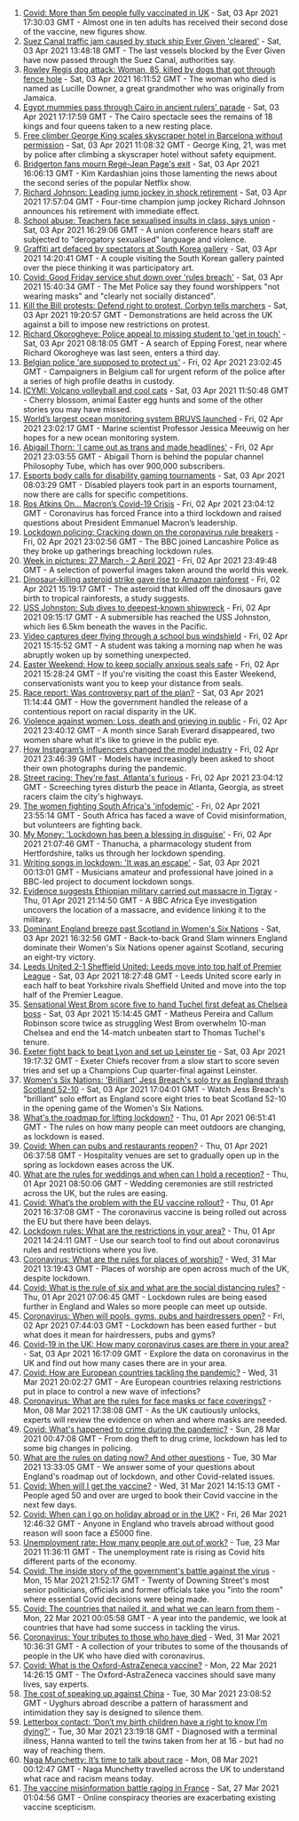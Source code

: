 1. [Covid: More than 5m people fully vaccinated in UK](https://www.bbc.co.uk/news/uk-56626313) - Sat, 03 Apr 2021 17:30:03 GMT - Almost one in ten adults has received their second dose of the vaccine, new figures show.
2. [Suez Canal traffic jam caused by stuck ship Ever Given 'cleared'](https://www.bbc.co.uk/news/world-middle-east-56625680) - Sat, 03 Apr 2021 13:48:18 GMT - The last vessels blocked by the Ever Given have now passed through the Suez Canal, authorities say.
3. [Rowley Regis dog attack: Woman, 85, killed by dogs that got through fence hole](https://www.bbc.co.uk/news/uk-england-birmingham-56624119) - Sat, 03 Apr 2021 16:11:52 GMT - The woman who died is named as Lucille Downer, a great grandmother who was originally from Jamaica.
4. [Egypt mummies pass through Cairo in ancient rulers' parade](https://www.bbc.co.uk/news/world-middle-east-56508475) - Sat, 03 Apr 2021 17:17:59 GMT - The Cairo spectacle sees the remains of 18 kings and four queens taken to a new resting place.
5. [Free climber George King scales skyscraper hotel in Barcelona without permission](https://www.bbc.co.uk/news/world-europe-56624691) - Sat, 03 Apr 2021 11:08:32 GMT - George King, 21, was met by police after climbing a skyscraper hotel without safety equipment.
6. [Bridgerton fans mourn Regé-Jean Page's exit](https://www.bbc.co.uk/news/entertainment-arts-56625683) - Sat, 03 Apr 2021 16:06:13 GMT - Kim Kardashian joins those lamenting the news about the second series of the popular Netflix show.
7. [Richard Johnson: Leading jump jockey in shock retirement](https://www.bbc.co.uk/sport/horse-racing/56615202) - Sat, 03 Apr 2021 17:57:04 GMT - Four-time champion jump jockey Richard Johnson announces his retirement with immediate effect.
8. [School abuse: Teachers face sexualised insults in class, says union](https://www.bbc.co.uk/news/education-56625920) - Sat, 03 Apr 2021 16:29:06 GMT - A union conference hears staff are subjected to "derogatory sexualised" language and violence.
9. [Graffiti art defaced by spectators at South Korea gallery](https://www.bbc.co.uk/news/world-asia-56623734) - Sat, 03 Apr 2021 14:20:41 GMT - A couple visiting the South Korean gallery painted over the piece thinking it was participatory art.
10. [Covid: Good Friday service shut down over 'rules breach'](https://www.bbc.co.uk/news/uk-england-london-56623839) - Sat, 03 Apr 2021 15:40:34 GMT - The Met Police say they found worshippers "not wearing masks" and "clearly not socially distanced".
11. [Kill the Bill protests: Defend right to protest, Corbyn tells marchers](https://www.bbc.co.uk/news/uk-56627642) - Sat, 03 Apr 2021 19:20:57 GMT - Demonstrations are held across the UK against a bill to impose new restrictions on protest.
12. [Richard Okorogheye: Police appeal to missing student to 'get in touch'](https://www.bbc.co.uk/news/uk-england-london-56623838) - Sat, 03 Apr 2021 08:18:05 GMT - A search of Epping Forest, near where Richard Okorogheye was last seen, enters a third day.
13. [Belgian police 'are supposed to protect us'](https://www.bbc.co.uk/news/world-europe-56606747) - Fri, 02 Apr 2021 23:02:45 GMT - Campaigners in Belgium call for urgent reform of the police after a series of high profile deaths in custody.
14. [ICYMI: Volcano volleyball and cool cats](https://www.bbc.co.uk/news/world-europe-56611123) - Sat, 03 Apr 2021 11:50:48 GMT - Cherry blossom, animal Easter egg hunts and some of the other stories you may have missed.
15. [World’s largest ocean monitoring system BRUVS launched](https://www.bbc.co.uk/news/science-environment-56606898) - Fri, 02 Apr 2021 23:02:17 GMT - Marine scientist Professor Jessica Meeuwig on her hopes for a new ocean monitoring system.
16. [Abigail Thorn: 'I came out as trans and made headlines'](https://www.bbc.co.uk/news/uk-56606897) - Fri, 02 Apr 2021 23:03:55 GMT - Abigail Thorn is behind the popular channel Philosophy Tube, which has over 900,000 subscribers.
17. [Esports body calls for disability gaming tournaments](https://www.bbc.co.uk/news/newsbeat-56577024) - Sat, 03 Apr 2021 08:03:29 GMT - Disabled players took part in an esports tournament, now there are calls for specific competitions.
18. [Ros Atkins On… Macron’s Covid-19 Crisis](https://www.bbc.co.uk/news/world-europe-56606605) - Fri, 02 Apr 2021 23:04:12 GMT - Coronavirus has forced France into a third lockdown and raised questions about President Emmanuel Macron’s leadership.
19. [Lockdown policing: Cracking down on the coronavirus rule breakers](https://www.bbc.co.uk/news/uk-56606752) - Fri, 02 Apr 2021 23:02:56 GMT - The BBC joined Lancashire Police as they broke up gatherings breaching lockdown rules.
20. [Week in pictures: 27 March - 2 April 2021](https://www.bbc.co.uk/news/in-pictures-56602641) - Fri, 02 Apr 2021 23:49:48 GMT - A selection of powerful images taken around the world this week.
21. [Dinosaur-killing asteroid strike gave rise to Amazon rainforest](https://www.bbc.co.uk/news/science-environment-56617409) - Fri, 02 Apr 2021 15:19:17 GMT - The asteroid that killed off the dinosaurs gave birth to tropical rainforests, a study suggests.
22. [USS Johnston: Sub dives to deepest-known shipwreck](https://www.bbc.co.uk/news/science-environment-56608713) - Fri, 02 Apr 2021 09:15:17 GMT - A submersible has reached the USS Johnston, which lies 6.5km beneath the waves in the Pacific.
23. [Video captures deer flying through a school bus windshield](https://www.bbc.co.uk/news/world-us-canada-56618679) - Fri, 02 Apr 2021 15:15:52 GMT - A student was taking a morning nap when he was abruptly woken up by something unexpected.
24. [Easter Weekend: How to keep socially anxious seals safe](https://www.bbc.co.uk/news/uk-56618569) - Fri, 02 Apr 2021 15:28:24 GMT - If you're visiting the coast this Easter Weekend, conservationists want you to keep your distance from seals.
25. [Race report: Was controversy part of the plan?](https://www.bbc.co.uk/news/uk-politics-56578839) - Sat, 03 Apr 2021 11:14:44 GMT - How the government handled the release of a contentious report on racial disparity in the UK.
26. [Violence against women: Loss, death and grieving in public](https://www.bbc.co.uk/news/uk-56575679) - Fri, 02 Apr 2021 23:40:12 GMT - A month since Sarah Everard disappeared, two women share what it's like to grieve in the public eye.
27. [How Instagram’s influencers changed the model industry](https://www.bbc.co.uk/news/technology-56592913) - Fri, 02 Apr 2021 23:46:39 GMT - Models have increasingly been asked to shoot their own photographs during the pandemic.
28. [Street racing: They're fast, Atlanta's furious](https://www.bbc.co.uk/news/world-us-canada-56154795) - Fri, 02 Apr 2021 23:04:12 GMT - Screeching tyres disturb the peace in Atlanta, Georgia, as street racers claim the city's highways.
29. [The women fighting South Africa's 'infodemic'](https://www.bbc.co.uk/news/blogs-trending-56603645) - Fri, 02 Apr 2021 23:55:14 GMT - South Africa has faced a wave of Covid misinformation, but volunteers are fighting back.
30. [My Money: 'Lockdown has been a blessing in disguise'](https://www.bbc.co.uk/news/business-56418014) - Fri, 02 Apr 2021 21:07:46 GMT - Thanucha, a pharmacology student from Hertfordshire, talks us through her lockdown spending.
31. [Writing songs in lockdown: 'It was an escape'](https://www.bbc.co.uk/news/uk-56522421) - Sat, 03 Apr 2021 00:13:01 GMT - Musicians amateur and professional have joined in a BBC-led project to document lockdown songs.
32. [Evidence suggests Ethiopian military carried out massacre in Tigray](https://www.bbc.co.uk/news/world-africa-56603022) - Thu, 01 Apr 2021 21:14:50 GMT - A BBC Africa Eye investigation uncovers the location of a massacre, and evidence linking it to the military.
33. [Dominant England breeze past Scotland in Women's Six Nations](https://www.bbc.co.uk/sport/rugby-union/56618362) - Sat, 03 Apr 2021 16:32:56 GMT - Back-to-back Grand Slam winners England dominate their Women's Six Nations opener against Scotland, securing an eight-try victory.
34. [Leeds United 2-1 Sheffield United: Leeds move into top half of Premier League](https://www.bbc.co.uk/sport/football/56546578) - Sat, 03 Apr 2021 18:27:48 GMT - Leeds United score early in each half to beat Yorkshire rivals Sheffield United and move into the top half of the Premier League.
35. [Sensational West Brom score five to hand Tuchel first defeat as Chelsea boss](https://www.bbc.co.uk/sport/football/56546577) - Sat, 03 Apr 2021 15:14:45 GMT - Matheus Pereira and Callum Robinson score twice as struggling West Brom overwhelm 10-man Chelsea and end the 14-match unbeaten start to Thomas Tuchel's tenure.
36. [Exeter fight back to beat Lyon and set up Leinster tie](https://www.bbc.co.uk/sport/rugby-union/56627625) - Sat, 03 Apr 2021 19:17:32 GMT - Exeter Chiefs recover from a slow start to score seven tries and set up a Champions Cup quarter-final against Leinster.
37. [Women's Six Nations: 'Brilliant' Jess Breach's solo try as England thrash Scotland 52-10](https://www.bbc.co.uk/sport/av/rugby-union/56627505) - Sat, 03 Apr 2021 17:04:01 GMT - Watch Jess Breach's "brilliant" solo effort as England score eight tries to beat Scotland 52-10 in the opening game of the Women's Six Nations.
38. [What's the roadmap for lifting lockdown?](https://www.bbc.co.uk/news/explainers-52530518) - Thu, 01 Apr 2021 06:51:41 GMT - The rules on how many people can meet outdoors are changing, as lockdown is eased.
39. [Covid: When can pubs and restaurants reopen?](https://www.bbc.co.uk/news/business-52977388) - Thu, 01 Apr 2021 06:37:58 GMT - Hospitality venues are set to gradually open up in the spring as lockdown eases across the UK.
40. [What are the rules for weddings and when can I hold a reception?](https://www.bbc.co.uk/news/explainers-52811509) - Thu, 01 Apr 2021 08:50:06 GMT - Wedding ceremonies are still restricted across the UK, but the rules are easing.
41. [Covid: What’s the problem with the EU vaccine rollout?](https://www.bbc.co.uk/news/explainers-52380823) - Thu, 01 Apr 2021 16:37:08 GMT - The coronavirus vaccine is being rolled out across the EU but there have been delays.
42. [Lockdown rules: What are the restrictions in your area?](https://www.bbc.co.uk/news/uk-54373904) - Thu, 01 Apr 2021 14:24:11 GMT - Use our search tool to find out about coronavirus rules and restrictions where you live.
43. [Coronavirus: What are the rules for places of worship?](https://www.bbc.co.uk/news/explainers-53219921) - Wed, 31 Mar 2021 13:19:43 GMT - Places of worship are open across much of the UK, despite lockdown.
44. [Covid: What is the rule of six and what are the social distancing rules?](https://www.bbc.co.uk/news/uk-51506729) - Thu, 01 Apr 2021 07:06:45 GMT - Lockdown rules are being eased further in England and Wales so more people can meet up outside.
45. [Coronavirus: When will pools, gyms, pubs and hairdressers open?](https://www.bbc.co.uk/news/explainers-53349989) - Fri, 02 Apr 2021 07:44:03 GMT - Lockdown has been eased further - but what does it mean for hairdressers, pubs and gyms?
46. [Covid-19 in the UK: How many coronavirus cases are there in your area?](https://www.bbc.co.uk/news/uk-51768274) - Sat, 03 Apr 2021 16:17:09 GMT - Explore the data on coronavirus in the UK and find out how many cases there are in your area.
47. [Covid: How are European countries tackling the pandemic?](https://www.bbc.co.uk/news/explainers-53640249) - Wed, 31 Mar 2021 20:02:27 GMT - Are European countries relaxing restrictions put in place to control a new wave of infections?
48. [Coronavirus: What are the rules for face masks or face coverings?](https://www.bbc.co.uk/news/health-51205344) - Mon, 08 Mar 2021 17:38:08 GMT - As the UK cautiously unlocks, experts will review the evidence on when and where masks are needed.
49. [Covid: What's happened to crime during the pandemic?](https://www.bbc.co.uk/news/56463680) - Sun, 28 Mar 2021 00:47:08 GMT - From dog theft to drug crime, lockdown has led to some big changes in policing.
50. [What are the rules on dating now? And other questions](https://www.bbc.co.uk/news/world-asia-china-51176409) - Tue, 30 Mar 2021 13:33:05 GMT - We answer some of your questions about England's roadmap out of lockdown, and other Covid-related issues.
51. [Covid: When will I get the vaccine?](https://www.bbc.co.uk/news/health-55045639) - Wed, 31 Mar 2021 14:15:13 GMT - People aged 50 and over are urged to book their Covid vaccine in the next few days.
52. [Covid: When can I go on holiday abroad or in the UK?](https://www.bbc.co.uk/news/explainers-52646738) - Fri, 26 Mar 2021 12:46:32 GMT - Anyone in England who travels abroad without good reason will soon face a £5000 fine.
53. [Unemployment rate: How many people are out of work?](https://www.bbc.co.uk/news/business-52660591) - Tue, 23 Mar 2021 11:36:11 GMT - The unemployment rate is rising as Covid hits different parts of the economy.
54. [Covid: The inside story of the government's battle against the virus](https://www.bbc.co.uk/news/uk-politics-56361599) - Mon, 15 Mar 2021 21:52:17 GMT - Twenty of Downing Street's most senior politicians, officials and former officials take you "into the room" where essential Covid decisions were being made.
55. [Covid: The countries that nailed it, and what we can learn from them](https://www.bbc.co.uk/news/uk-56455030) - Mon, 22 Mar 2021 00:05:58 GMT - A year into the pandemic, we look at countries that have had some success in tackling the virus.
56. [Coronavirus: Your tributes to those who have died](https://www.bbc.co.uk/news/uk-52676411) - Wed, 31 Mar 2021 10:36:31 GMT - A collection of your tributes to some of the thousands of people in the UK who have died with coronavirus.
57. [Covid: What is the Oxford-AstraZeneca vaccine?](https://www.bbc.co.uk/news/health-55302595) - Mon, 22 Mar 2021 14:26:15 GMT - The Oxford-AstraZeneca vaccines should save many lives, say experts.
58. [The cost of speaking up against China](https://www.bbc.co.uk/news/world-asia-china-56563449) - Tue, 30 Mar 2021 23:08:52 GMT - Uyghurs abroad describe a pattern of harassment and intimidation they say is designed to silence them.
59. [Letterbox contact: ‘Don’t my birth children have a right to know I’m dying?'](https://www.bbc.co.uk/news/stories-56576285) - Tue, 30 Mar 2021 23:19:18 GMT - Diagnosed with a terminal illness, Hanna wanted to tell the twins taken from her at 16 - but had no way of reaching them.
60. [Naga Munchetty: It’s time to talk about race](https://www.bbc.co.uk/news/stories-56253480) - Mon, 08 Mar 2021 00:12:47 GMT - Naga Munchetty travelled across the UK to understand what race and racism means today.
61. [The vaccine misinformation battle raging in France](https://www.bbc.co.uk/news/blogs-trending-56526265) - Sat, 27 Mar 2021 01:04:56 GMT - Online conspiracy theories are exacerbating existing vaccine scepticism.
